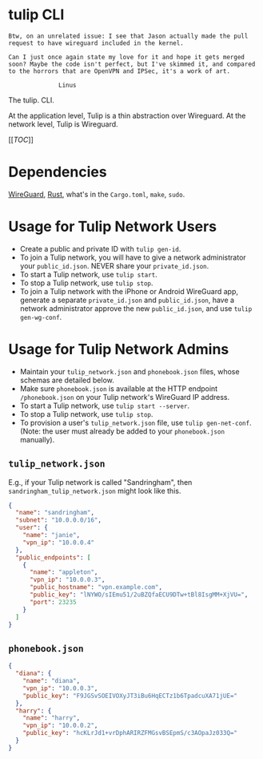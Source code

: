# tulip CLI

```
Btw, on an unrelated issue: I see that Jason actually made the pull
request to have wireguard included in the kernel.

Can I just once again state my love for it and hope it gets merged
soon? Maybe the code isn't perfect, but I've skimmed it, and compared
to the horrors that are OpenVPN and IPSec, it's a work of art.

              Linus
```

The tulip. CLI.

At the application level, Tulip is a thin abstraction over Wireguard. At the
network level, Tulip is Wireguard.

[[_TOC_]]

# Dependencies

[WireGuard](https://www.wireguard.com/),
[Rust](https://www.rust-lang.org/learn/get-started), what's in the `Cargo.toml`,
`make`, `sudo`.

# Usage for Tulip Network Users

- Create a public and private ID with `tulip gen-id`.
- To join a Tulip network, you will have to give a network administrator your
  `public_id.json`. NEVER share your `private_id.json`.
- To start a Tulip network, use `tulip start`.
- To stop a Tulip network, use `tulip stop`.
- To join a Tulip network with the iPhone or Android WireGuard app, generate a
  separate `private_id.json` and `public_id.json`, have a network administrator
  approve the new `public_id.json`, and use `tulip gen-wg-conf`.

# Usage for Tulip Network Admins

- Maintain your `tulip_network.json` and `phonebook.json` files, whose schemas
  are detailed below.
- Make sure `phonebook.json` is available at the HTTP endpoint `/phonebook.json`
  on your Tulip network's WireGuard IP address.
- To start a Tulip network, use `tulip start --server`.
- To stop a Tulip network, use `tulip stop`.
- To provision a user's `tulip_network.json` file, use `tulip gen-net-conf`.
  (Note: the user must already be added to your `phonebook.json` manually).

## `tulip_network.json`

E.g., if your Tulip network is called "Sandringham", then
`sandringham_tulip_network.json` might look like this.

```json
{
  "name": "sandringham",
  "subnet": "10.0.0.0/16",
  "user": {
    "name": "janie",
    "vpn_ip": "10.0.0.4"
  },
  "public_endpoints": [
    {
      "name": "appleton",
      "vpn_ip": "10.0.0.3",
      "public_hostname": "vpn.example.com",
      "public_key": "lNYWO/sIEmu51/2uBZQfaECU9DTw+tBl8IsgMM+XjVU=",
      "port": 23235
    }
  ]
}
```

## `phonebook.json`

```json
{
  "diana": {
    "name": "diana",
    "vpn_ip": "10.0.0.3",
    "public_key": "F9JGSvSOEIVOXyJT3iBu6HqECTz1b6TpadcuXA71jUE="
  },
  "harry": {
    "name": "harry",
    "vpn_ip": "10.0.0.2",
    "public_key": "hcKLrJd1+vrDphARIRZFMGsvBSEpmS/c3AOpaJz033Q="
  }
}
```
